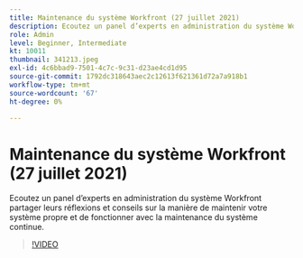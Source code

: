 ```yaml
---
title: Maintenance du système Workfront (27 juillet 2021)
description: Ecoutez un panel d’experts en administration du système Workfront partager leurs réflexions et conseils sur la manière de maintenir votre système propre et de fonctionner avec un système en continu... (Les descriptions doivent comporter entre 60 et 160 caractères)
role: Admin
level: Beginner, Intermediate
kt: 10011
thumbnail: 341213.jpeg
exl-id: 4c6bbad9-7501-4c7c-9c31-d23ae4cd1d95
source-git-commit: 1792dc318643aec2c12613f621361d72a7a918b1
workflow-type: tm+mt
source-wordcount: '67'
ht-degree: 0%

---
```


# Maintenance du système Workfront (27 juillet 2021)

Ecoutez un panel d’experts en administration du système Workfront partager leurs réflexions et conseils sur la manière de maintenir votre système propre et de fonctionner avec la maintenance du système continue.

>[!VIDEO](https://video.tv.adobe.com/v/341213/?quality=12&learn=on)
